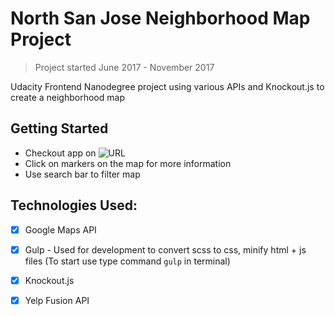# North San Jose Neighborhood Map Project

> Project started June 2017 - November 2017

Udacity Frontend Nanodegree project using various APIs and Knockout.js to create a neighborhood map



## Getting Started

- Checkout app on ![URL](http://www.danafng.com/neighborhood-map/)
- Click on markers on the map for more information
- Use search bar to filter map


## Technologies Used:
- [x] Google Maps API
- [x] Gulp - Used for development to convert scss to css, minify html + js files (To start use type command `gulp` in terminal)
- [x] Knockout.js
- [x] Yelp Fusion API



